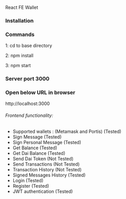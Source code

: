 React FE Wallet

### Installation
### Commands 

1: cd to base directory
  
2: npm install

3: npm start
  
### Server port 3000
 
### Open below URL in browser
 
 http://localhost:3000
 
 
 ###### Frontend functionality: 
 *   Supported wallets : (Metamask and Portis) (Tested)
 *  Sign Message (Tested)
 *  Sign Personal Message  (Tested)
 *  Get Balance  (Tested)
 *  Get Dai Balance  (Tested)
 *  Send Dai Token  (Not Tested)
 *  Send Transactions  (Not Tested)
 *  Transaction History  (Not Tested)
 *  Signed Messages History (Tested)
 *  Login (Tested)
 *  Register (Tested)
 *  JWT authentication (Tested)
